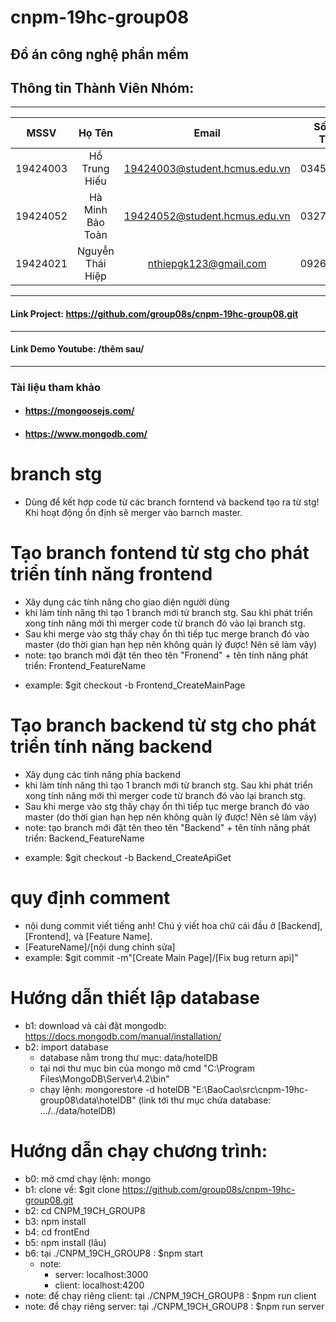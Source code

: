 # cnpm-19hc-group08
Đồ án công nghệ phần mềm
---

## Thông tin Thành Viên Nhóm:
---

| MSSV       | Họ Tên           | Email                         | Số Điện Thoại   |
| :---------:|:----------------:| :----------------------------:|:---------------:|
| 19424003   | Hồ Trung Hiếu    | 19424003@student.hcmus.edu.vn | 0345970278      |
| 19424052   | Hà Minh Bảo Toàn | 19424052@student.hcmus.edu.vn | 0327247666      |
| 19424021   | Nguyễn Thái Hiệp | nthiepgk123@gmail.com         | 0926061115      |

---
#### Link Project: https://github.com/group08s/cnpm-19hc-group08.git 
---
#### Link Demo Youtube: /thêm sau/
---
### Tài liệu tham khảo

+ ####  https://mongoosejs.com/	
+ ####  https://www.mongodb.com/



# branch stg
- Dùng để kết hợp code từ các branch forntend và backend tạo ra từ stg! Khi hoạt động ổn định sẽ merger vào barnch master.

# Tạo branch fontend từ stg cho phát triển tính năng frontend
- Xây dụng các tính năng cho giao diện người dùng
- khi làm tính năng thì tạo 1 branch mới từ branch stg. Sau khi phát triển xong tính năng mới thì merger code từ branch đó vào lại branch stg.
- Sau khi merge vào stg thấy chạy ổn thì tiếp tục merge branch đó vào master (do thời gian hạn hẹp nên không quản lý được! Nên sẽ làm vậy)
- note: tạo branch mới đặt tên theo tên "Fronend" + tên tính năng phát triển: Frontend_FeatureName
+ example: $git checkout -b Frontend_CreateMainPage

# Tạo branch backend từ stg cho phát triển tính năng backend
- Xây dụng các tính năng phía backend
- khi làm tính năng thì tạo 1 branch mới từ branch stg. Sau khi phát triển xong tính năng mới thì merger code từ branch đó vào lại branch stg.
- Sau khi merge vào stg thấy chạy ổn thì tiếp tục merge branch đó vào master (do thời gian hạn hẹp nên không quản lý được! Nên sẽ làm vậy)
- note: tạo branch mới đặt tên theo tên "Backend" + tên tính năng phát triển: Backend_FeatureName
+ example: $git checkout -b Backend_CreateApiGet

# quy định comment
- nội dung commit viết tiếng anh! Chú ý viết hoa chữ cái đầu ở [Backend], [Frontend], và [Feature Name].
- [FeatureName]/[nội dung chỉnh sửa]
- example: $git commit -m"[Create Main Page]/[Fix bug return api]"

# Hướng dẫn thiết lập database
- b1: download và cài đặt mongodb: https://docs.mongodb.com/manual/installation/
- b2: import database 
   + database nằm trong thư mục: data/hotelDB
   + tại nơi thư mục bin của mongo mở cmd "C:\Program Files\MongoDB\Server\4.2\bin"
   + chạy lệnh: mongorestore -d hotelDB "E:\BaoCao\src\cnpm-19hc-group08\data\hotelDB"
   (link tới thư mục chứa database: .../../data/hotelDB)

# Hướng dẫn chạy chương trình:
- b0: mở cmd chạy lệnh: mongo
- b1: clone về: $git clone https://github.com/group08s/cnpm-19hc-group08.git
- b2: cd CNPM_19CH_GROUP8
- b3: npm install
- b4: cd frontEnd
- b5: npm install (lâu)
- b6: tại ./CNPM_19CH_GROUP8 : $npm start
   - note: 
      - server: localhost:3000
      - client: localhost:4200
- note: để chạy riêng client: tại ./CNPM_19CH_GROUP8 : $npm run client
- note: để chạy riêng server: tại ./CNPM_19CH_GROUP8 : $npm run server
